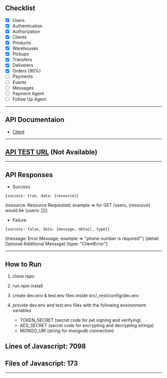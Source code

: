 ## Checklist

- [x] Users
- [x] Authentication
- [x] Authorization
- [x] Clients
- [x] Products
- [x] Warehouses
- [x] Pickups
- [x] Transfers
- [x] Deliverers
- [x] Orders (90%)
- [ ] Payments
- [ ] Events
- [ ] Messages
- [ ] Payment Agent
- [ ] Follow Up Agent

---

## API Documentaion

- [Client](https://documenter.getpostman.com/view/9802261/TWDRtLUv)

---

## [API TEST URL](http://159.203.173.224:4040) (Not Available)

---

## API Responses

- Success

```
{success: true, data: {resource}}
```

(resource: Resource Requested; example => for GET /users, {resource} would be {users: []})

- Failure

```
{success: false, data: {message, detail, type}}
```

(message: Error Message; example => "phone number is required"')
(detail: Optional Additional Message)
(type: "ClientError")

---

## How to Run

1. clone repo
2. run npm install
3. create dev.env & test.env files inside src/\_rest/config/dev.env
4. provide dev.env and test.env files with the following environment variables

   - TOKEN_SECRET (secret code for jwt signing and verifying)
   - AES_SECRET (secret code for encrypting and decrypting strings)
   - MONGO_URI (string for mongodb connection)

## Lines of Javascript: 7098

## Files of Javascript: 173

---
